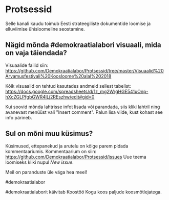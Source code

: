 # Protsessid
Selle kanali kaudu toimub Eesti strateegiliste dokumentide loomise ja elluviimise ühisloomeline seostamine.

## Nägid mõnda #demokraatialabori visuaali, mida on vaja täiendada?
Visuaalide failid siin:
https://github.com/Demokraatialabor/Protsessid/tree/master/Visuaalid%20Arvamusfestivali%20Koosloome%20alal%202018

Kõik visuaalid on tehtud kasutades andmeid sellest tabelist:
https://docs.google.com/spreadsheets/d/1z_mg2WrgHGE541uOnp-hXcZGLPfgbGWR4lLj2REszhw/edit#gid=0

Kui soovid mõnda lahtrisse infot lisada või parandada, siis kliki lahtril ning avanevast menüüst vali "Insert comment".
Palun lisa viide, kust kohast see info pärineb.

## Sul on mõni muu küsimus?
Küsimused, ettepanekud ja arutelu on kõige parem pidada kommentaariumis.
Kommentaarium on siin: https://github.com/Demokraatialabor/Protsessid/issues
Uue teema loomiseks kliki nupul _New issue_.

Meil on paranduste üle väga hea meel!


#demokraatialabor

#demokraatialaborit käivitab Koostöö Kogu koos paljude koosmõtlejatega. 
